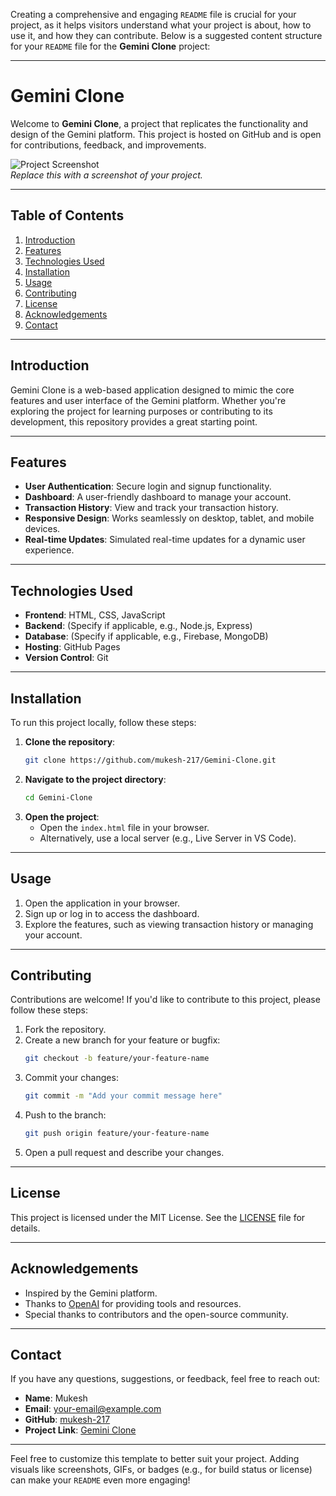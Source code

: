 Creating a comprehensive and engaging `README` file is crucial for your project, as it helps visitors understand what your project is about, how to use it, and how they can contribute. Below is a suggested content structure for your `README` file for the **Gemini Clone** project:

---

# Gemini Clone

Welcome to **Gemini Clone**, a project that replicates the functionality and design of the Gemini platform. This project is hosted on GitHub and is open for contributions, feedback, and improvements.

![Project Screenshot](https://via.placeholder.com/800x400)  
*Replace this with a screenshot of your project.*

---

## Table of Contents
1. [Introduction](#introduction)
2. [Features](#features)
3. [Technologies Used](#technologies-used)
4. [Installation](#installation)
5. [Usage](#usage)
6. [Contributing](#contributing)
7. [License](#license)
8. [Acknowledgements](#acknowledgements)
9. [Contact](#contact)

---

## Introduction

Gemini Clone is a web-based application designed to mimic the core features and user interface of the Gemini platform. Whether you're exploring the project for learning purposes or contributing to its development, this repository provides a great starting point.

---

## Features

- **User Authentication**: Secure login and signup functionality.
- **Dashboard**: A user-friendly dashboard to manage your account.
- **Transaction History**: View and track your transaction history.
- **Responsive Design**: Works seamlessly on desktop, tablet, and mobile devices.
- **Real-time Updates**: Simulated real-time updates for a dynamic user experience.

---

## Technologies Used

- **Frontend**: HTML, CSS, JavaScript
- **Backend**: (Specify if applicable, e.g., Node.js, Express)
- **Database**: (Specify if applicable, e.g., Firebase, MongoDB)
- **Hosting**: GitHub Pages
- **Version Control**: Git

---

## Installation

To run this project locally, follow these steps:

1. **Clone the repository**:
   ```bash
   git clone https://github.com/mukesh-217/Gemini-Clone.git
   ```
2. **Navigate to the project directory**:
   ```bash
   cd Gemini-Clone
   ```
3. **Open the project**:
   - Open the `index.html` file in your browser.
   - Alternatively, use a local server (e.g., Live Server in VS Code).

---

## Usage

1. Open the application in your browser.
2. Sign up or log in to access the dashboard.
3. Explore the features, such as viewing transaction history or managing your account.

---

## Contributing

Contributions are welcome! If you'd like to contribute to this project, please follow these steps:

1. Fork the repository.
2. Create a new branch for your feature or bugfix:
   ```bash
   git checkout -b feature/your-feature-name
   ```
3. Commit your changes:
   ```bash
   git commit -m "Add your commit message here"
   ```
4. Push to the branch:
   ```bash
   git push origin feature/your-feature-name
   ```
5. Open a pull request and describe your changes.

---

## License

This project is licensed under the MIT License. See the [LICENSE](LICENSE) file for details.

---

## Acknowledgements

- Inspired by the Gemini platform.
- Thanks to [OpenAI](https://openai.com) for providing tools and resources.
- Special thanks to contributors and the open-source community.

---

## Contact

If you have any questions, suggestions, or feedback, feel free to reach out:

- **Name**: Mukesh  
- **Email**: your-email@example.com  
- **GitHub**: [mukesh-217](https://github.com/mukesh-217)  
- **Project Link**: [Gemini Clone](https://mukesh-217.github.io/Gemini-Clone/)

---

Feel free to customize this template to better suit your project. Adding visuals like screenshots, GIFs, or badges (e.g., for build status or license) can make your `README` even more engaging!
